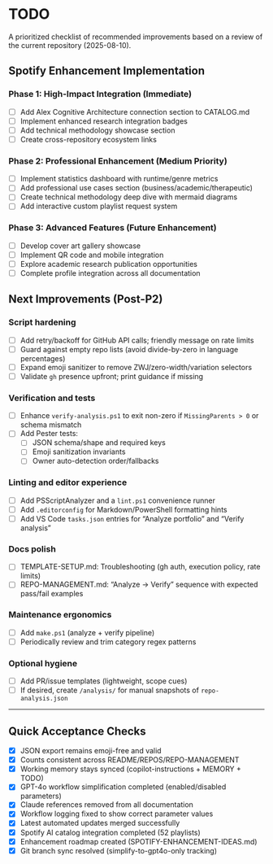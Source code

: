 # TODO

A prioritized checklist of recommended improvements based on a review of the current repository (2025-08-10).

## Spotify Enhancement Implementation

### Phase 1: High-Impact Integration (Immediate)
- [ ] Add Alex Cognitive Architecture connection section to CATALOG.md
- [ ] Implement enhanced research integration badges
- [ ] Add technical methodology showcase section
- [ ] Create cross-repository ecosystem links

### Phase 2: Professional Enhancement (Medium Priority)
- [ ] Implement statistics dashboard with runtime/genre metrics
- [ ] Add professional use cases section (business/academic/therapeutic)
- [ ] Create technical methodology deep dive with mermaid diagrams
- [ ] Add interactive custom playlist request system

### Phase 3: Advanced Features (Future Enhancement)
- [ ] Develop cover art gallery showcase
- [ ] Implement QR code and mobile integration
- [ ] Explore academic research publication opportunities
- [ ] Complete profile integration across all documentation

## Next Improvements (Post-P2)

### Script hardening
- [ ] Add retry/backoff for GitHub API calls; friendly message on rate limits
- [ ] Guard against empty repo lists (avoid divide-by-zero in language percentages)
- [ ] Expand emoji sanitizer to remove ZWJ/zero-width/variation selectors
- [ ] Validate `gh` presence upfront; print guidance if missing

### Verification and tests
- [ ] Enhance `verify-analysis.ps1` to exit non-zero if `MissingParents > 0` or schema mismatch
- [ ] Add Pester tests:
   - [ ] JSON schema/shape and required keys
   - [ ] Emoji sanitization invariants
   - [ ] Owner auto-detection order/fallbacks

### Linting and editor experience
- [ ] Add PSScriptAnalyzer and a `lint.ps1` convenience runner
- [ ] Add `.editorconfig` for Markdown/PowerShell formatting hints
- [ ] Add VS Code `tasks.json` entries for “Analyze portfolio” and “Verify analysis”

### Docs polish
- [ ] TEMPLATE-SETUP.md: Troubleshooting (gh auth, execution policy, rate limits)
- [ ] REPO-MANAGEMENT.md: “Analyze → Verify” sequence with expected pass/fail examples

### Maintenance ergonomics
- [ ] Add `make.ps1` (analyze + verify pipeline)
- [ ] Periodically review and trim category regex patterns

### Optional hygiene
- [ ] Add PR/issue templates (lightweight, scope cues)
- [ ] If desired, create `/analysis/` for manual snapshots of `repo-analysis.json`

---

## Quick Acceptance Checks
- [x] JSON export remains emoji-free and valid
- [x] Counts consistent across README/REPOS/REPO-MANAGEMENT
- [x] Working memory stays synced (copilot-instructions + MEMORY + TODO)
- [x] GPT-4o workflow simplification completed (enabled/disabled parameters)
- [x] Claude references removed from all documentation
- [x] Workflow logging fixed to show correct parameter values
- [x] Latest automated updates merged successfully
- [x] Spotify AI catalog integration completed (52 playlists)
- [x] Enhancement roadmap created (SPOTIFY-ENHANCEMENT-IDEAS.md)
- [x] Git branch sync resolved (simplify-to-gpt4o-only tracking)

